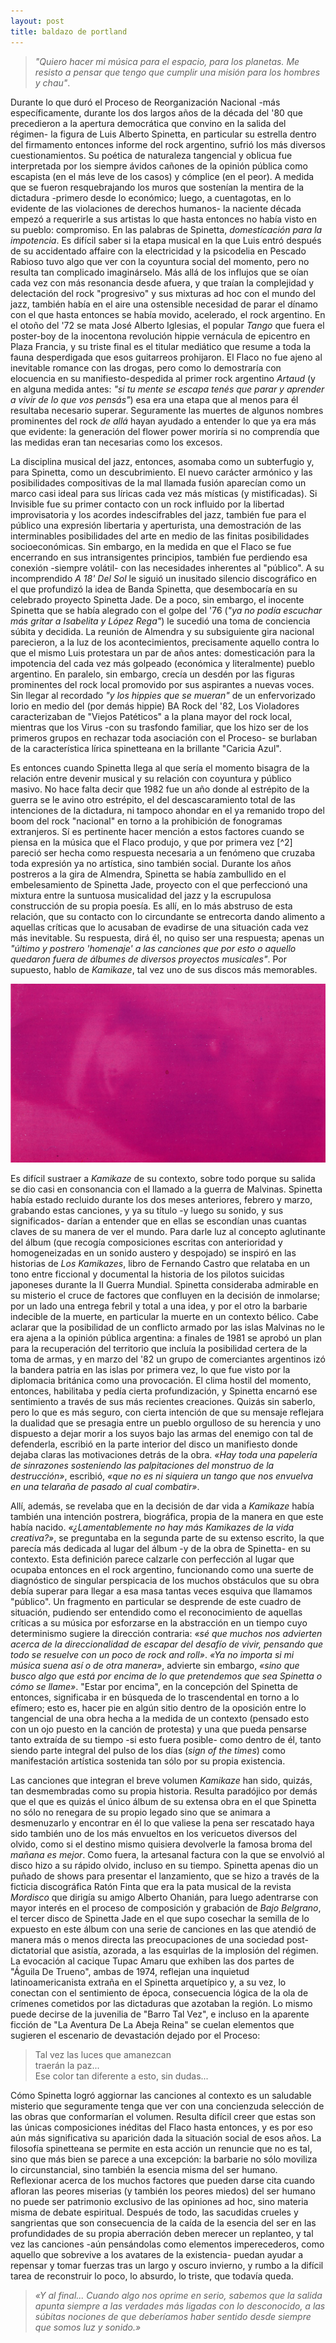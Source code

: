```yaml
---
layout: post
title: baldazo de portland
---
```


>*"Quiero hacer mi música para el espacio, para los planetas. Me resisto a pensar que tengo que cumplir una misión para los hombres y chau"*.

Durante lo que duró el Proceso de Reorganización Nacional -más específicamente, durante los dos largos años de la década del '80 que precedieron a la apertura democrática que convino en la salida del régimen- la figura de Luis Alberto Spinetta, en particular su estrella dentro del firmamento entonces informe del rock argentino, sufrió los más diversos cuestionamientos. Su poética de naturaleza tangencial y oblicua fue interpretada por los siempre ávidos cañones de la opinión pública como escapista (en el más leve de los casos) y cómplice (en el peor). A medida que se fueron resquebrajando los muros que sostenían la mentira de la dictadura -primero desde lo económico; luego, a cuentagotas, en lo evidente de las violaciones de derechos humanos- la naciente década empezó a requerirle a sus artistas lo que hasta entonces no había visto en su pueblo: compromiso. En las palabras de Spinetta, *domesticación para la impotencia*. Es difícil saber si la etapa musical en la que Luis entró después de su accidentado affaire con la electricidad y la psicodelia en Pescado Rabioso tuvo algo que ver con la coyuntura social del momento, pero no resulta tan complicado imaginárselo. Más allá de los influjos que se oían cada vez con más resonancia desde afuera, y que traían la complejidad y delectación del rock "progresivo" y sus mixturas ad hoc con el mundo del jazz, también había en el aire una ostensible necesidad de parar el dínamo con el que hasta entonces se había movido, acelerado, el rock argentino. En el otoño del '72 se mata José Alberto Iglesias, el popular *Tango* que fuera el poster-boy de la inocentona revolución hippie vernácula de epicentro en Plaza Francia, y su triste final es el titular mediático que resume a toda la fauna desperdigada que esos guitarreos prohijaron. El Flaco no fue ajeno al inevitable romance con las drogas, pero como lo demostraría con elocuencia en su manifiesto-despedida al primer rock argentino *Artaud* (y en alguna medida antes: *"si tu mente se escapa tenés que parar y aprender a vivir de lo que vos pensás"*) esa era una etapa que al menos para él resultaba necesario superar. Seguramente las muertes de algunos nombres prominentes del rock *de allá* hayan ayudado a entender lo que ya era más que evidente: la generación del flower power moriría si no comprendía que las medidas eran tan necesarias como los excesos.

La disciplina musical del jazz, entonces, asomaba como un subterfugio y, para Spinetta, como un descubrimiento. El nuevo carácter armónico y las posibilidades compositivas de la mal llamada fusión aparecían como un marco casi ideal para sus líricas cada vez más místicas (y mistificadas). Si Invisible fue su primer contacto con un rock influido por la libertad improvisatoria y los acordes indescifrables del jazz, también fue para el público una expresión libertaria y aperturista, una demostración de las interminables posibilidades del arte en medio de las finitas posibilidades socioeconómicas. Sin embargo, en la medida en que el Flaco se fue encerrando en sus intransigentes principios, también fue perdiendo esa conexión -siempre volátil- con las necesidades inherentes al "público". A su incomprendido *A 18' Del Sol* le siguió un inusitado silencio discográfico en el que profundizó la idea de Banda Spinetta, que desembocaría en su celebrado proyecto Spinetta Jade. De a poco, sin embargo, el inocente Spinetta que se había alegrado con el golpe del '76 (*"ya no podía escuchar más gritar a Isabelita y López Rega"*) le sucedió una toma de conciencia súbita y decidida. La reunión de Almendra y su subsiguiente gira nacional parecieron, a la luz de los acontecimientos, precisamente aquello contra lo que el mismo Luis protestara un par de años antes: domesticación para la impotencia del cada vez más golpeado (económica y literalmente) pueblo argentino. En paralelo, sin embargo, crecía un desdén por las figuras prominentes del rock local promovido por sus aspirantes a nuevas voces. Sin llegar al recordado *"y los hippies que se mueran"* de un enfervorizado Iorio en medio del (por demás hippie) BA Rock del '82, Los Violadores caracterizaban de "Viejos Patéticos" a la plana mayor del rock local, mientras que los Virus -con su trasfondo familiar, que los hizo ser de los primeros grupos en rechazar toda asociación con el Proceso- se burlaban de la característica lírica spinetteana en la brillante "Caricia Azul".

Es entonces cuando Spinetta llega al que sería el momento bisagra de la relación entre devenir musical y su relación con coyuntura y público masivo. No hace falta decir que 1982 fue un año donde al estrépito de la guerra se le avino otro estrépito, el del descascaramiento total de las intenciones de la dictadura, ni tampoco ahondar en el ya remanido tropo del boom del rock "nacional" en torno a la prohibición de fonogramas extranjeros. Sí es pertinente hacer mención a estos factores cuando se piensa en la música que el Flaco produjo, y que por primera vez [^2] pareció ser hecha como respuesta necesaria a un fenómeno que cruzaba toda expresión ya no artística, sino también social. Durante los años postreros a la gira de Almendra, Spinetta se había zambullido en el embelesamiento de Spinetta Jade, proyecto con el que perfeccionó una mixtura entre la suntuosa musicalidad del jazz y la escrupulosa construcción de su propia poesía. Es allí, en lo más abstruso de esta relación, que su contacto con lo circundante se entrecorta dando alimento a aquellas críticas que lo acusaban de evadirse de una situación cada vez más inevitable. Su respuesta, dirá él, no quiso ser una respuesta; apenas un *"último y postrero 'homenaje' a las canciones que por esto o aquello quedaron fuera de álbumes de diversos proyectos musicales"*. Por supuesto, hablo de *Kamikaze*, tal vez uno de sus discos más memorables.

![El noble kamikaze](https://raw.githubusercontent.com/irigoin/irigoin.github.io/master/images/kamikaze.png)

Es difícil sustraer a *Kamikaze* de su contexto, sobre todo porque su salida se dio casi en consonancia con el llamado a la guerra de Malvinas. Spinetta había estado recluido durante los dos meses anteriores, febrero y marzo, grabando estas canciones, y ya su título -y luego su sonido, y sus significados- darían a entender que en ellas se escondían unas cuantas claves de su manera de ver el mundo. Para darle luz al concepto aglutinante del álbum (que recogía composiciones escritas con anterioridad y homogeneizadas en un sonido austero y despojado) se inspiró en las historias de *Los Kamikazes*, libro de Fernando Castro que relataba en un tono entre ficcional y documental la historia de los pilotos suicidas japoneses durante la II Guerra Mundial. Spinetta consideraba admirable en su misterio el cruce de factores que confluyen en la decisión de inmolarse; por un lado una entrega febril y total a una idea, y por el otro la barbarie indecible de la muerte, en particular la muerte en un contexto bélico. Cabe aclarar que la posibilidad de un conflicto armado por las islas Malvinas no le era ajena a la opinión pública argentina: a finales de 1981 se aprobó un plan para la recuperación del territorio que incluía la posibilidad certera de la toma de armas, y en marzo del '82 un grupo de comerciantes argentinos izó la bandera patria en las islas por primera vez, lo que fue visto por la diplomacia británica como una provocación. El clima hostil del momento, entonces, habilitaba y pedía cierta profundización, y Spinetta encarnó ese sentimiento a través de sus más recientes creaciones. Quizás sin saberlo, pero lo que es más seguro, con cierta intención de que su mensaje reflejara la dualidad que se presagia entre un pueblo orgulloso de su herencia y uno dispuesto a dejar morir a los suyos bajo las armas del enemigo con tal de defenderla, escribió en la parte interior del disco un manifiesto donde dejaba claras las motivaciones detrás de la obra. *«Hay toda una papelería de sinrazones sosteniendo las palpitaciones del monstruo de la destrucción»*, escribió, *«que no es ni siquiera un tango que nos envuelva en una telaraña de pasado al cual combatir»*.

Allí, además, se revelaba que en la decisión de dar vida a *Kamikaze* había también una intención postrera, biográfica, propia de la manera en que este había nacido. *«¿Lamentablemente no hay más Kamikazes de la vida creativa?»*, se preguntaba en la segunda parte de su extenso escrito, la que parecía más dedicada al lugar del álbum -y de la obra de Spinetta- en su contexto. Esta definición parece calzarle con perfección al lugar que ocupaba entonces en el rock argentino, funcionando como una suerte de diagnóstico de singular perspicacia de los muchos obstáculos que su obra debía superar para llegar a esa masa tantas veces esquiva que llamamos "público". Un fragmento en particular se desprende de este cuadro de situación, pudiendo ser entendido como el reconocimiento de aquellas críticas a su música por esforzarse en la abstracción en un tiempo cuyo determinismo sugiere la dirección contraria: *«sé que muchos nos advierten acerca de la direccionalidad de escapar del desafío de vivir, pensando que todo se resuelve con un poco de rock and roll»*. *«Ya no importa si mi música suena así o de otra manera»*, advierte sin embargo, *«sino que busco algo que está por encima de lo que pretendemos que sea Spinetta o cómo se llame»*. "Estar por encima", en la concepción del Spinetta de entonces, significaba ir en búsqueda de lo trascendental en torno a lo efímero; esto es, hacer pie en algún sitio dentro de la oposición entre lo tangencial de una obra hecha a la medida de un contexto (pensado esto con un ojo puesto en la canción de protesta) y una que pueda pensarse tanto extraída de su tiempo -si esto fuera posible- como dentro de él, tanto siendo parte integral del pulso de los días (*sign of the times*) como manifestación artística sostenida tan sólo por su propia existencia.

Las canciones que integran el breve volumen *Kamikaze* han sido, quizás, tan desmembradas como su propia historia. Resulta paradójico por demás que el que es quizás el único álbum de su extensa obra en el que Spinetta no sólo no renegara de su propio legado sino que se animara a desmenuzarlo y encontrar en él lo que valiese la pena ser rescatado haya sido también uno de los más envueltos en los vericuetos diversos del olvido, como si el destino mismo quisiera devolverle la famosa broma del *mañana es mejor*. Como fuera, la artesanal factura con la que se envolvió al disco hizo a su rápido olvido, incluso en su tiempo. Spinetta apenas dio un puñado de shows para presentar el lanzamiento, que se hizo a través de la ficticia discográfica Ratón Finta que era la pata musical de la revista *Mordisco* que dirigía su amigo Alberto Ohanián, para luego adentrarse con mayor interés en el proceso de composición y grabación de *Bajo Belgrano*, el tercer disco de Spinetta Jade en el que supo cosechar la semilla de lo expuesto en este álbum con una serie de canciones en las que atendió de manera más o menos directa las preocupaciones de una sociedad post-dictatorial que asistía, azorada, a las esquirlas de la implosión del régimen. La evocación al cacique Tupac Amaru que exhiben las dos partes de "Águila De Trueno", ambas de 1974, reflejan una inquietud latinoamericanista extraña en el Spinetta arquetípico y, a su vez, lo conectan con el sentimiento de época, consecuencia lógica de la ola de crímenes cometidos por las dictaduras que azotaban la región. Lo mismo puede decirse de la juvenilia de "Barro Tal Vez", e incluso en la aparente ficción de "La Aventura De La Abeja Reina" se cuelan elementos que sugieren el escenario de devastación dejado por el Proceso:

>Tal vez las luces que amanezcan  
>traerán la paz...  
>Ese color tan diferente a esto, sin dudas...

Cómo Spinetta logró aggiornar las canciones al contexto es un saludable misterio que seguramente tenga que ver con una concienzuda selección de las obras que conformarían el volumen. Resulta difícil creer que estas son las únicas composiciones inéditas del Flaco hasta entonces, y es por eso aún más significativa su aparición dada la situación social de esos años. La filosofía spinetteana se permite en esta acción un renuncie que no es tal, sino que más bien se parece a una excepción: la barbarie no sólo moviliza lo circunstancial, sino también la esencia misma del ser humano. Reflexionar acerca de los muchos factores que pueden darse cita cuando afloran las peores miserias (y también los peores miedos) del ser humano no puede ser patrimonio exclusivo de las opiniones ad hoc, sino materia misma de debate espiritual. Después de todo, las sacudidas crueles y sangrientas que son consecuencia de la caída de la esencia del ser en las profundidades de su propia aberración deben merecer un replanteo, y tal vez las canciones -aún pensándolas como elementos imperecederos, como aquello que sobrevive a los avatares de la existencia- puedan ayudar a repensar y tomar fuerzas tras un largo y oscuro invierno, y rumbo a la difícil tarea de reconstruir lo poco, lo absurdo, lo triste, que todavía queda.

>*«Y al final... Cuando algo nos oprime en serio, sabemos que la salida apunta siempre a las verdades más ligadas con lo desconocido, a las súbitas nociones de que deberíamos haber sentido desde siempre que somos luz y sonido.»*
